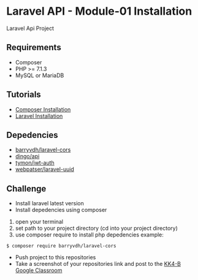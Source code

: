 # Laravel API - Module-01 Installation

Laravel Api Project

## Requirements

- Composer
- PHP >= 7.1.3
- MySQL or MariaDB

## Tutorials

- [Composer Installation](https://getcomposer.org/doc/00-intro.md)
- [Laravel Installation](https://laravel.com/docs/5.8/installation)

## Depedencies

- [barryvdh/laravel-cors](https://packagist.org/packages/barryvdh/laravel-cors)
- [dingo/api](https://packagist.org/packages/dingo/api)
- [tymon/jwt-auth](https://packagist.org/packages/tymon/jwt-auth)
- [webpatser/laravel-uuid](https://packagist.org/packages/webpatser/laravel-uuid)

## Challenge

- Install laravel latest version
- Install depedencies using composer
1. open your terminal
1. set path to your project directory (cd into your project directory)
1. use composer require to install php depedencies
  example:
  ```text
  $ composer require barryvdh/laravel-cors
  ```
- Push project to this repositories
- Take a screenshot of your repositories link and post to the [KK4-B Google Classroom](https://classroom.google.com)
